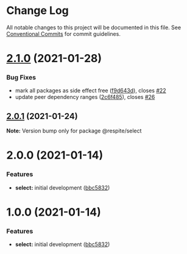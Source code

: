 # Change Log

All notable changes to this project will be documented in this file.
See [Conventional Commits](https://conventionalcommits.org) for commit guidelines.

# [2.1.0](https://github.com/jackmellis/respite/compare/v2.0.2...v2.1.0) (2021-01-28)


### Bug Fixes

* mark all packages as side effect free ([f9d643d](https://github.com/jackmellis/respite/commit/f9d643d72691e178d8ae53ec2157ad9e47fbc6d2)), closes [#22](https://github.com/jackmellis/respite/issues/22)
* update peer dependency ranges ([2c6f485](https://github.com/jackmellis/respite/commit/2c6f485054ac2d37a343f3312646511a01c099e5)), closes [#26](https://github.com/jackmellis/respite/issues/26)





## [2.0.1](https://github.com/jackmellis/respite/compare/v2.0.0...v2.0.1) (2021-01-24)

**Note:** Version bump only for package @respite/select





# 2.0.0 (2021-01-14)


### Features

* **select:** initial development ([bbc5832](https://github.com/jackmellis/respite/commit/bbc5832038d93e9eb73e5d3f89c54f95c7612b35))





# 1.0.0 (2021-01-14)


### Features

* **select:** initial development ([bbc5832](https://github.com/jackmellis/respite/commit/bbc5832038d93e9eb73e5d3f89c54f95c7612b35))
